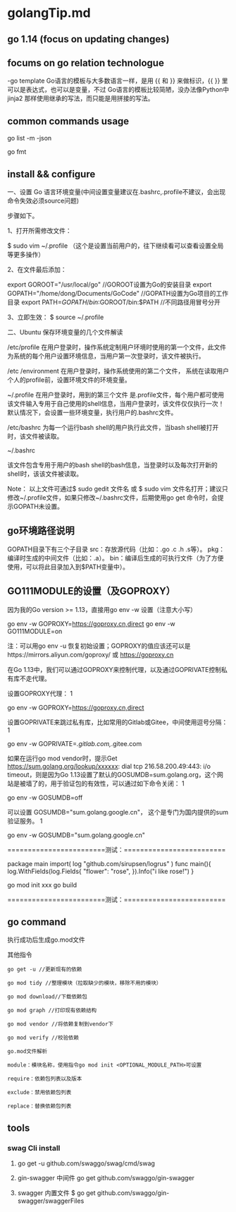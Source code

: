 # golangTip.md
## go 1.14 (focus on updating changes)






## focums on go relation technologue 

-go template
Go语言的模板与大多数语言一样，是用 {{ 和 }} 来做标识，{{ }} 里可以是表达式，也可以是变量，不过 Go语言的模板比较简陋，没办法像Python中 jinja2 那样使用继承的写法，而只能是用拼接的写法。





## common commands usage

go list -m -json 

go fmt






## install && configure

一、设置 Go 语言环境变量(中间设置变量建议在.bashrc,.profile不建议，会出现命令失效必须source问题)

步骤如下。

1、打开所需修改文件：

$ sudo vim ~/.profile （这个是设置当前用户的，往下继续看可以查看设置全局等更多操作） 

2、在文件最后添加：

export GOROOT="/usr/local/go" //GOROOT设置为Go的安装目录
export GOPATH="/home/dong/Documents/GoCode" //GOPATH设置为Go项目的工作目录
export PATH=$GOPATH/bin:$GOROOT/bin:$PATH //不同路径用冒号分开


3、立即生效：
$ source ~/.profile




二、Ubuntu 保存环境变量的几个文件解读

/etc/profile
在用户登录时，操作系统定制用户环境时使用的第一个文件，此文件为系统的每个用户设置环境信息，当用户第一次登录时，该文件被执行。

/etc /environment
在用户登录时，操作系统使用的第二个文件， 系统在读取用户个人的profile前，设置环境文件的环境变量。

~/.profile
在用户登录时，用到的第三个文件 是.profile文件，每个用户都可使用该文件输入专用于自己使用的shell信息，当用户登录时，该文件仅仅执行一次！默认情况下，会设置一些环境变量，执行用户的.bashrc文件。

/etc/bashrc
为每一个运行bash shell的用户执行此文件，当bash shell被打开时，该文件被读取。

~/.bashrc

该文件包含专用于用户的bash shell的bash信息，当登录时以及每次打开新的shell时，该该文件被读取。

Note： 以上文件可通过$ sudo gedit 文件名 或 $ sudo vim 文件名打开；建议只修改~/.profile文件，如果只修改~/.bashrc文件，后期使用go get 命令时，会提示GOPATH未设置。



## go环境路径说明
GOPATH目录下有三个子目录
src：存放源代码（比如：.go .c .h .s等）。
pkg：编译时生成的中间文件（比如：.a）。
bin：编译后生成的可执行文件（为了方便使用，可以将此目录加入到$PATH变量中）。

## GO111MODULE的设置（及GOPROXY）
因为我的Go version >= 1.13，直接用go env -w 设置（注意大小写）

go env -w GOPROXY=https://goproxy.cn,direct
go env -w GO111MODULE=on

注：可以用go env -u 恢复初始设置；GOPROXY的值应该还可以是https://mirrors.aliyun.com/goproxy/  或 https://goproxy.cn






在Go 1.13中，我们可以通过GOPROXY来控制代理，以及通过GOPRIVATE控制私有库不走代理。

设置GOPROXY代理：
1
    
go env -w GOPROXY=https://goproxy.cn,direct

设置GOPRIVATE来跳过私有库，比如常用的Gitlab或Gitee，中间使用逗号分隔：
1
    
go env -w GOPRIVATE=*.gitlab.com,*.gitee.com

如果在运行go mod vendor时，提示Get https://sum.golang.org/lookup/xxxxxx: dial tcp 216.58.200.49:443: i/o timeout，则是因为Go 1.13设置了默认的GOSUMDB=sum.golang.org，这个网站是被墙了的，用于验证包的有效性，可以通过如下命令关闭：
1
    
go env -w GOSUMDB=off

 

可以设置 GOSUMDB="sum.golang.google.cn"， 这个是专门为国内提供的sum 验证服务。
1
    
go env -w GOSUMDB="sum.golang.google.cn"







========================测试：=========================

package main
import(
log "github.com/sirupsen/logrus"
)
func main(){
   log.WithFields(log.Fields{
    "flower": "rose",
  }).Info("i like rose!")
}

go mod init xxx
go build

========================测试：=========================
## go command
执行成功后生成go.mod文件

其他指令

    go get -u //更新现有的依赖

    go mod tidy //整理模块（拉取缺少的模块，移除不用的模块）

    go mod download//下载依赖包

    go mod graph //打印现有依赖结构

    go mod vendor //将依赖复制到vendor下

    go mod verify //校验依赖

    go.mod文件解析

    module：模块名称，使用指令go mod init <OPTIONAL_MODULE_PATH>可设置

    require：依赖包列表以及版本

    exclude：禁用依赖包列表

    replace：替换依赖包列表



## tools

### swag Cli install
1. go get -u github.com/swaggo/swag/cmd/swag

2. gin-swagger 中间件
   go get github.com/swaggo/gin-swagger

3. swagger 内置文件
$ go get github.com/swaggo/gin-swagger/swaggerFiles



